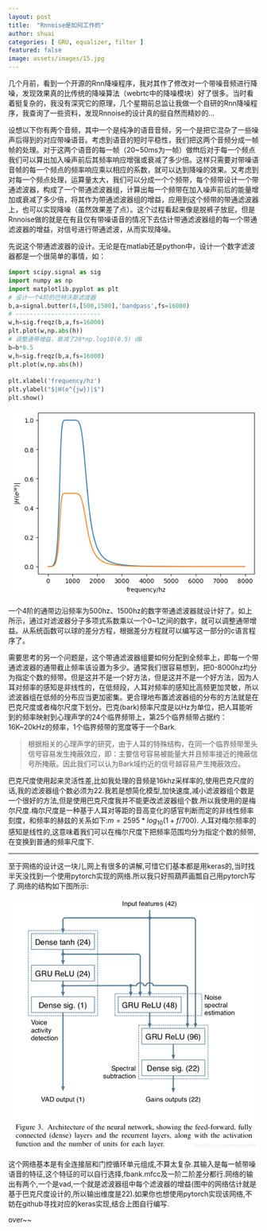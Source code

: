 ```yaml
---
layout: post
title:  "Rnnoise是如何工作的"
author: shuai
categories: [ GRU, equalizer, filter ]
featured: false
image: assets/images/15.jpg
---
```


几个月前，看到一个开源的Rnn降噪程序，我对其作了修改对一个带噪音频进行降噪，发现效果真的比传统的降噪算法（webrtc中的降噪模块）好了很多。当时看着挺复杂的，我没有深究它的原理，几个星期前总监让我做一个自研的Rnn降噪程序，我查询了一些资料，发现Rnnoise的设计真的挺自然而精妙的...

设想以下你有两个音频，其中一个是纯净的语音音频，另一个是把它混杂了一些噪声后得到的对应带噪语音。考虑到语音的短时平稳性，我们把这两个音频分成一帧帧的处理。对于这两个语音的每一帧（20~50ms为一帧）做fft后对于每一个频点我们可以算出加入噪声前后其频率响应增强或衰减了多少倍。这样只需要对带噪语音帧的每一个频点的频率响应乘以相应的系数，就可以达到降噪的效果。又考虑到对每一个频点处理，运算量太大，我们可以分成一个个频带，每个频带设计一个带通滤波器，构成了一个带通滤波器组，计算出每一个频带在加入噪声前后的能量增加或衰减了多少倍，将其作为带通滤波器组的增益，应用到这个频带的带通滤波器上，也可以实现降噪（虽然效果差了点）。这个过程看起来像是脱裤子放屁，但是Rnnoise做的就是在有且仅有带噪语音的情况下去估计带通滤波器组的每一个带通滤波器的增益，对信号进行带通滤波，从而实现降噪。

先说这个带通滤波器的设计。无论是在matlab还是python中，设计一个数字滤波器都是一个很简单的事情，如：
```python
import scipy.signal as sig
import numpy as np
import matplotlib.pyplot as plt
# 设计一个4阶的巴特沃斯滤波器
b,a=signal.butter(4,[500,1500],'bandpass',fs=16000)
# ------------------------
w,h=sig.freqz(b,a,fs=16000)
plt.plot(w,np.abs(h))
# 调整通带增益，衰减了20*np.log10(0.5) dB
b=b*0.5
w,h=sig.freqz(b,a,fs=16000)
plt.plot(w,np.abs(h))

plt.xlabel('frequency/hz')
plt.ylabel("$|H(e^{jw})|$")
plt.show()

```
![picture 3](../assets/images/1663311653344.png)  

一个4阶的通带边沿频率为500hz、1500hz的数字带通滤波器就设计好了。如上所示，通过对滤波器分子多项式系数乘以一个0~1之间的数字，就可以调整通带增益。从系统函数可以球的差分方程，根据差分方程就可以编写这一部分的c语言程序了。

需要思考的另一个问题是，这个带通滤波器组要如何分配到全频率上，即每一个带通滤波器的通带截止频率该设置为多少。通常我们很容易想到，把0-8000hz均分为指定个数的频带。但是这并不是一个好方法，但是这并不是一个好方法，因为人耳对频率的感知是非线性的，在低频段，人耳对频率的感知比高频更加灵敏，所以滤波器组在低频的分布应当更加密集。更合理地布置滤波器组的分布的方法就是在巴克尺度或者梅尔尺度下划分。巴克(bark)频率尺度是以Hz为单位，把人耳能听到的频率映射到心理声学的24个临界频带上，第25个临界频带占据约：16K~20kHz的频率，1个临界频带的宽度等于一个Bark.

> 根据相关的心理声学的研究，由于人耳的特殊结构，在同一个临界频带里头信号容易发生掩蔽效应，即：主要信号容易被能量大并且频率接近的掩蔽信号所掩蔽。因此我们可以认为Bark域约近的信号越容易产生掩蔽效应。

巴克尺度使用起来灵活性差,比如我处理的音频是16khz采样率的,使用巴克尺度的话,我的滤波器组个数必须为22.我若是想简化模型,加快速度,减小滤波器组个数是一个很好的方法,但是使用巴克尺度我并不能更改滤波器组个数.所以我使用的是梅尔尺度.梅尔尺度是一种基于人耳对等距的音高变化的感官判断而定的非线性频率刻度，和频率的赫兹的关系如下:$m=2595*log_{10}(1+f/700)$. 人耳对梅尔频率的感知是线性的,这意味着我们可以在梅尔尺度下把频率范围均分为指定个数的频带,在变换到普通的频率尺度下.

---

至于网络的设计这一块儿,网上有很多的讲解,可惜它们基本都是用keras的,当时找半天没找到一个使用pytorch实现的网络.所以我只好照葫芦画瓢自己用pytorch写了.网络的结构如下图所示:

![picture 4](../assets/images/1663316259594.png)  

这个网络基本是有全连接层和门控循环单元组成,不算太复杂.其输入是每一帧带噪语音的特征,这个特征的可以自行选择,fbank.mfcc及一阶二阶差分都行.网络的输出有两个,一个是vad,一个就是滤波器组中每个滤波器的增益(图中的网络估计就是基于巴克尺度设计的,所以输出维度是22).如果你也想使用pytorch实现该网络,不妨在github寻找对应的keras实现,结合上图自行编写.

over~~